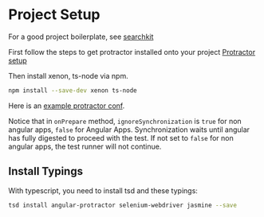 # Project Setup

For a good project boilerplate, see [searchkit](https://github.com/searchkit/searchkit/)

First follow the steps to get protractor installed onto your project [Protractor setup](https://angular.github.io/protractor/#/protractor-setup)

Then install xenon, ts-node via npm.

```sh
npm install --save-dev xenon ts-node
```

Here is an [example protractor conf](https://github.com/searchkit/searchkit/blob/master/test/e2e/conf/protractor.conf.js).

Notice that in `onPrepare` method, `ignoreSynchronization` is `true` for non angular apps, `false` for Angular Apps. Synchronization waits until angular has fully digested to proceed with the test. If not set to `false` for non angular apps, the test runner will not continue.

## Install Typings
With typescript, you need to install tsd and these typings:

```sh
tsd install angular-protractor selenium-webdriver jasmine --save
```
